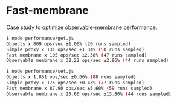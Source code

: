 # Fast-membrane

Case study to optimize [observable-membrane](https://github.com/salesforce/observable-membrane) performance.

```sh
$ node performance/get.js
Objects x 809 ops/sec ±1.06% (20 runs sampled)
Simple proxy x 131 ops/sec ±1.34% (50 runs sampled)
Fast membrane x 105 ops/sec ±2.58% (47 runs sampled)
Observable membrane x 32.22 ops/sec ±2.96% (44 runs sampled)

$ node performance/set.js
Objects x 1,861 ops/sec ±0.66% (88 runs sampled)
Simple proxy x 175 ops/sec ±0.43% (77 runs sampled)
Fast membrane x 87.90 ops/sec ±5.60% (59 runs sampled)
Observable membrane x 25.60 ops/sec ±13.80% (44 runs sampled)
```